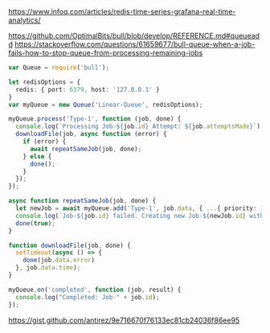 https://www.infoq.com/articles/redis-time-series-grafana-real-time-analytics/

https://github.com/OptimalBits/bull/blob/develop/REFERENCE.md#queueadd
https://stackoverflow.com/questions/61659677/bull-queue-when-a-job-fails-how-to-stop-queue-from-processing-remaining-jobs
```ts
var Queue = require('bull');

let redisOptions = {
  redis: { port: 6379, host: '127.0.0.1' }
}
var myQueue = new Queue('Linear-Queue', redisOptions);

myQueue.process('Type-1', function (job, done) {
  console.log(`Processing Job-${job.id} Attempt: ${job.attemptsMade}`);
  downloadFile(job, async function (error) {
    if (error) {
      await repeatSameJob(job, done);
    } else {
      done();
    }
  });
});

async function repeatSameJob(job, done) {
  let newJob = await myQueue.add('Type-1', job.data, { ...{ priority: 1 }, ...job.opts });
  console.log(`Job-${job.id} failed. Creating new Job-${newJob.id} with highest priority for same data.`);
  done(true);
}

function downloadFile(job, done) {
  setTimeout(async () => {
    done(job.data.error)
  }, job.data.time);
}

myQueue.on('completed', function (job, result) {
  console.log("Completed: Job-" + job.id);
});
```
https://gist.github.com/antirez/9e716670f76133ec81cb24036f86ee95

